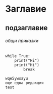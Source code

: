 # Заглавие
## подзаглавие
###### общи приказки

```pycon
while True:
    print("Hi")
    print("Hi")
        break
```

```
wqe5ywsayu
още една редакция
test

```
